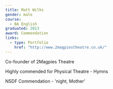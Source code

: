 ```yaml
---
title: Matt Wilks
gender: male
course:
  - BA English
graduated: 2013
award: Commendation
links:
  - type: Portfolio
    href: "http://www.2magpiestheatre.co.uk/"
---
```


Co-founder of 2Magpies Theatre

Highly commended for Physical Theatre - Hymns

NSDF Commendation - 'night, Mother'




